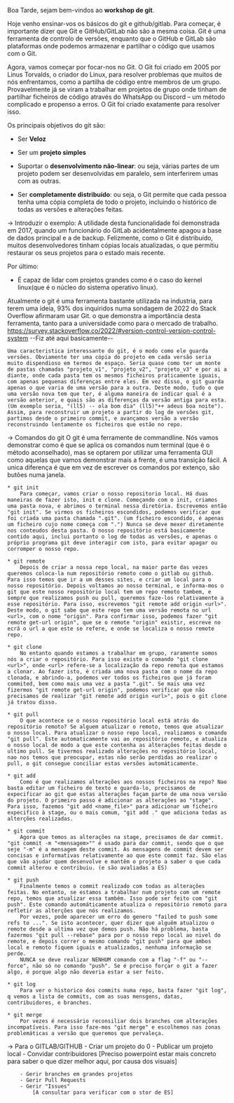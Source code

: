 Boa Tarde, sejam bem-vindos ao **workshop de git**.

Hoje venho ensinar-vos os básicos do git e github/gitlab. Para começar, é importante dizer que Git e GitHub/GitLab não são a mesma coisa. Git é uma ferramenta de controlo de versões, enquanto que o GitHub e GitLab são plataformas onde podemos armazenar e partilhar o código que usamos com o Git.

Agora, vamos começar por focar-nos no Git. 
O Git foi criado em 2005 por Linus Torvalds, o criador do Linux, para resolver problemas que muitos de nós enfrentamos, como a partilha de código entre membros de um grupo. Provavelmente já se viram a trabalhar em projetos de grupo onde tinham de partilhar ficheiros de código através do WhatsApp ou Discord – um método complicado e propenso a erros. O Git foi criado exatamente para resolver isso.

Os principais objetivos do git são:

- Ser **Veloz**

- Ser um **projeto simples**

- Suportar o **desenvolvimento não-linear**: ou seja, várias partes de um projeto podem ser desenvolvidas em paralelo, sem interferirem umas com as outras.

- Ser **completamente distribuído**: ou seja, o Git permite que cada pessoa tenha uma cópia completa de todo o projeto, incluindo o histórico de todas as versões e alterações feitas.

-> Introduzir o exemplo:
        A utilidade desta funcionalidade foi demonstrada em 2017, quando um funcionário do GitLab acidentalmente apagou a base de dados principal e a de backup. Felizmente, como o Git é distribuído, muitos desenvolvedores tinham cópias locais atualizadas, o que permitiu restaurar os seus projetos para o estado mais recente.

Por último:

- É capaz de lidar com projetos grandes como é o caso do kernel linux(que é o núcleo do sistema operativo linux).

Atualmente o git é uma ferramenta bastante utilizada na industria, para terem uma ideia, 93% dos inquiridos numa sondagem de 2022 do Stack Overflow afirmaram usar Git. o que demonstra a importância desta ferramenta, tanto para a universidade como para o mercado de trabalho.
<https://survey.stackoverflow.co/2022/#version-control-version-control-system>
--Fiz até aqui basicamente--

    Uma caracteristica interessante do git, é o modo como ele guarda versões. Obviamente ter uma cópia do projeto em cada versão seria muito dispendioso em termos de espaço. Seria quase como ter um monte de pastas chamadas "projeto_v1", "projeto_v2", "projeto_v3" e por ai a diante, onde cada pasta tem os mesmos ficheiros praticamente iguais, com apenas pequenas diferenças entre eles. Em vez disso, o git guarda apenas o que varia de uma versão para a outra. Deste modo, tudo o que uma versão nova tem que ter, é alguma maneira de indicar qual é a versão anterior, e quais são as diferenças da versão antiga para esta. (Um exemplo seria, "(ll5) -- ola bom dia" (ll5)"++ adeus boa noite"). Assim, para reconstruir um projeto a partir do log de versões git, partimos desde o primeiro commit, e avançamos versão a versão reconstruindo lentamente os ficheiros que estão no repo.


-> Comandos do git
	O git é uma ferramente de commandline. Nós vamos demonstrar como é que se aplica os comandos num terminal (que é o método aconselhado), mas se optarem por utilizar uma ferramenta GUI como aquelas que vamos demonstrar mais a frente, é uma transição fácil. A unica diferença é que em vez de escrever os comandos por extenço, são butões numa janela.

	* git init
		Para começar, vamos criar o nosso repositorio local. Há duas maneiras de fazer isto, init e clone. Começando com o init, criamos uma pasta nova, e abrimos o terminal nessa diretória. Escrevemos então "git init". Se virmos os ficheiros escondidos, podemos verificar que foi criada uma pasta chamada ".git". (um ficheiro escondido, é apenas um ficheiro cujo nome começa com ".") Nunca se deve mexer diretamente nos conteudos desta pasta. O nosso repositório está basicamente contido aqui, inclui portanto o log de todas as versões, e apenas o próprio programa git deve interagir com isto, para evitar apagar ou corromper o nosso repo.

	* git remote
		Depois de criar a nossa repo local, na maior parte das vezes queremos coloca-la num repositório remoto como o gitlab ou github. Para isso temos que ir a um desses sites, e criar um local para o nosso repositório. Depois voltamos ao nosso terminal, e informa-mos o git que este nosso repositório local tem um repo remoto tambem, e sempre que realizamos push ou pull, queremos faze-los relativamente a esse repositório. Para isso, escrevemos "git remote add origin <url>". Deste modo, o git sabe que este repo tem uma versão remota no url <url>, com o nome "origin". Para confirmar isso, podemos fazer "git remote get-url origin", que se o remote "origin" existir, escreve no ecrã o url a que este se refere, e onde se localiza o nosso remote repo.

	* git clone
		No entanto quando estamos a trabalhar em grupo, raramente somos nós a criar o repositório. Para isso existe o comando "git clone <url>", onde <url> refere-se a localização da repo remota que estamos a clonar. Ao fazer isto, é criada uma nova pasta com o nome da repo clonada, e abrindo-a, podemos ver todos os ficheiros que já foram commited, bem como mais uma vez a pasta ".git". Se mais uma vez fizermos "git remote get-url origin", podemos verificar que não precisamos de realizar "git remote add origin <url>", pois o git clone já tratou disso.

	* git pull
		O que acontece se o nosso repositório local está atrás do repositório remoto? Se alguem atualizar o remoto, temos que atualizar o nosso local. Para atualizar o nosso repo local, realizamos o comando "git pull". Este automaticamente vai ao repositório remoto, e atualiza o nosso local de modo a que este contenha as alterações feitas desde o ultimo pull. Se tivermos realizado alterações no repositório local, nao nos temos que preocupar, estas não serão perdidas ao realizar o pull, o git consegue conciliar estas versões automáticamente.

	* git add
		Como é que realizamos alterações aos nossos ficheiros na repo? Nao basta editar um ficheiro de texto e guarda-lo, precisamos de expecificar ao git que estas alterações façam parte de uma nova versão do projeto. O primeiro passo é adicionar as alterações ao "stage". Para isso, fazemos "git add <name_file>" para adicionar um ficheiro expecifico à stage, ou o mais comum, "git add ." que adiciona todas as alterções realizadas.
	
	* git commit
		Agora que temos as alterações na stage, precisamos de dar commit. "git commit -m "<mensagem>"" é usado para dar commit, sendo que o que seje "-m" é a mensagem deste commit. As mensagens de commit devem ser concisas e informativas relativamente ao que este commit faz. São elas que vão ajudar quem desenvolve e mantêm o projeto a saber o que cada commit alterou e contribuiu. (e são avaliadas a ES)

	* git push
		Finalmente temos o commit realizado com todas as alterações feitas. No entanto, se estamos a trabalhar num projeto com um remote repo, temos que atualizar essa tambêm. Isso pode ser feito com "git push". Este comando automáticamente atualiza o repositório remoto para refletir as alterções que nós realizamos.
		Por vezes, pode aparecer um erro do genero "failed to push some refs to ...". Se isto acontecer, quer dizer que alguêm atualizou o remote desde a ultima vez que demos push. Não há problema, basta fazermos "git pull --rebase" para por o nosso repo local ao nivel do remote, e depois correr o mesmo comando "git push" para que ambos local e remoto fiquem iguais e atualizados, nenhuma informação se perde.
		NUNCA se deve realizar NENHUM comando com a flag "-f" ou "--force", não só no comando "push". Se é preciso forçar o git a fazer algo, é porque algo não deveria estar a ser feito.
	
	* git log
		Para ver o historico dos commits numa repo, basta fazer "git log", q vemos a lista de commits, com as suas mensgens, datas, contribuidores, e branches.
    
    * git merge
        Por vezes é necessário reconsiliar dois branches com alterações incompatíveis. Para isso faze-mos "git merge" e escolhemos nas zonas problemáticas a versão que queremos que pervaleça.




-> Para o GITLAB/GITHUB
		- Criar um projeto do 0
		- Publicar um projeto local
		- Convidar contribuidores
            [Preciso powerpoint estar mais concreto para saber o que dizer melhor aqui, por causa dos visuais]

		- Gerir branches em grandes projetos
        - Gerir Pull Requests
		- Gerir "Issues"
            [A consultar para verificar com o stor de ES]

